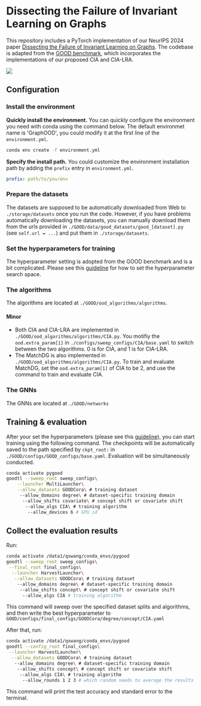 # Dissecting the Failure of Invariant Learning on Graphs

This repository includes a PyTorch implementation of our NeurIPS 2024 paper [Dissecting the Failure of Invariant Learning on Graphs](https://openreview.net/forum?id=7eFS8aZHAM&referrer=%5Bthe%20profile%20of%20Qixun%20Wang%5D(%2Fprofile%3Fid%3D~Qixun_Wang1)). The codebase is adapted from the [GOOD benchmark](https://github.com/divelab/GOOD), which incorporates the implementations of our proposed CIA and CIA-LRA.

![](./GOOD/figures/main_method_illustration_v8_00.png)

## Configuration

### Install the environment 

**Quickly install the environment.**  You can quickly configure the environment you need with conda using the command below. The default environmet name is 'GraphOOD', you could modify it at the first line of the `environment.yml`. 

```bash
conda env create -f environment.yml
```

**Specify the install path.** You could customize the environment installation path by adding the `prefix` entry in `environment.yml`.

```yaml
prefix: path/to/you/env
```



### Prepare the datasets

The datasets are supposed to be automatically downloaded from Web to `./storage/datasets` once you run the code. However, if you have problems automatically downloading the datasets, you can manually download them from the urls provided in `./GOOD/data/good_datasets/good_[dataset].py` (see `self.url = ...`) and put them in `./storage/datasets`.



### Set the hyperparameters for training

The hyperparameter setting is adopted from the GOOD benchmark and is a bit complicated. Please see this [guideline](./hyperparameter_guideline.md) for how to set the hyperparameter search space.



### The algorithms

The algorithms are located at `./GOOD/ood_algorithms/algorithms`.

#### Minor

* Both CIA and CIA-LRA are implemented in `./GOOD/ood_algorithms/algorithms/CIA.py`. You motifiy the `ood.extra_param[1]` in `./configs/sweep_configs/CIA/base.yaml` to switch between the two algorithms.  0 is for CIA, and 1 is for CIA-LRA.
* The MatchDG is also implemented in `./GOOD/ood_algorithms/algorithms/CIA.py`. To train and evaluate MatchDG, set the `ood.extra_param[1]` of CIA to be 2, and use the command to train and evaluate CIA.



### The GNNs

The GNNs are located at `./GOOD/networks`



## Training & evaluation

After your set the hyperparameters (please see this [guideline](./hyperparameter_guideline.md)), you can start training using the following command. The checkpoints will be automatically saved to the path specified by `ckpt_root:`  in `./GOOD/configs/GOOD_configs/base.yaml`. Evaluation will be simultaneously conducted.

```bash
conda activate pygood
goodtl --sweep_root sweep_configs\
    --launcher MultiLauncher\
    --allow_datasets GOODCora\ # training dataset
     --allow_domains degree\ # dataset-specific training domain
      --allow_shifts covariate\ # concept shift or covariate shift
       --allow_algs CIA\ # training algorithm 
        --allow_devices 6 # GPU id
```



## Collect the evaluation results

Run:

```bash
conda activate /data1/qxwang/conda_envs/pygood
goodtl --sweep_root sweep_configs\
 --final_root final_configs\
  --launcher HarvestLauncher\
   --allow_datasets GOODCora\ # training dataset
    --allow_domains degree\ # dataset-specific training domain
     --allow_shifts concept\ # concept shift or covariate shift
      --allow_algs CIA # training algorithm 
```

This command will sweep over the specified dataset splits and algorithms, and then write the best hyperparameter to `GOOD/configs/final_configs/GOODCora/degree/concept/CIA.yaml`



After that, run:

```bash
conda activate /data1/qxwang/conda_envs/pygood
goodtl --config_root final_configs\
 --launcher HarvestLauncher\
  --allow_datasets GOODCora\ # training dataset
   --allow_domains degree\ # dataset-specific training domain
    --allow_shifts concept\ # concept shift or covariate shift
     --allow_algs CIA\ # training algorithm 
      --allow_rounds 1 2 3 # which random seeds to average the results over
```

This command will print the test accuracy and standard error to the terminal.